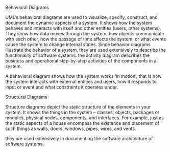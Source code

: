Behavioral Diagrams

UML’s  behavioral diagrams are used to visualize, specify, construct, and document the dynamic aspects of a system. It shows how the system behaves and interacts with itself and other entities (users, other systems). They show how data moves through the system, how objects communicate with each other, how the passage of time affects the system, or what events cause the system to change internal states. Since behavior diagrams illustrate the behavior of a system, they are used extensively to describe the functionality of software systems.  the activity diagram describes the business and operational step-by-step activities of the components in a system.

 A behavioral diagram shows how the system works ‘in motion’, that is how the system interacts with external entities and users, how it responds to input or event and what constraints it operates under. 



 Structural Diagrams



 Structure diagrams depict the static structure of the elements in your system.  It shows the things in the system – classes, objects, packages or modules, physical nodes, components, and interfaces. For example, just as the static aspects of a house encompass the existence and placement of such things as walls, doors, windows, pipes, wires, and vents. 

 they are used extensively in documenting the software architecture of software systems.